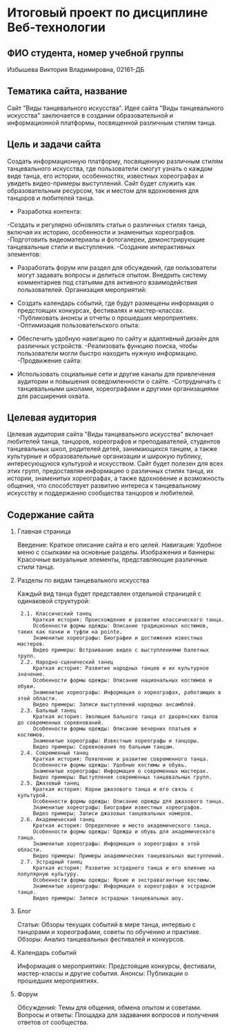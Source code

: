 # Итоговый проект по дисциплине Веб-технологии

## ФИО студента, номер учебной группы

Избышева Виктория Владимировна, 02161-ДБ

## Тематика сайта, название

Сайт "Виды танцевального искусства". Идея сайта "Виды танцевального искусства" заключается в создании образовательной и информационной платформы, посвященной различным стилям танца.

## Цель и задачи сайта

Создать информационную платформу, посвященную различным стилям танцевального искусства, где пользователи смогут узнать о каждом виде танца, его истории, особенностях, известных хореографах и увидеть видео-примеры выступлений. Сайт будет служить как образовательным ресурсом, так и местом для вдохновения для танцоров и любителей танца.

* Разработка контента:

-Создать и регулярно обновлять статьи о различных стилях танца, включая их историю, особенности и знаменитых хореографов.
-Подготовить видеоматериалы и фотогалереи, демонстрирующие танцевальные стили и выступления.
-Создание интерактивных элементов:

* Разработать форум или раздел для обсуждений, где пользователи могут задавать вопросы и делиться опытом.
Внедрить систему комментариев под статьями для активного взаимодействия пользователей.
Организация мероприятий:

* Создать календарь событий, где будут размещены информация о предстоящих конкурсах, фестивалях и мастер-классах.
-Публиковать анонсы и отчеты о прошедших мероприятиях.
-Оптимизация пользовательского опыта:

* Обеспечить удобную навигацию по сайту и адаптивный дизайн для различных устройств.
-Реализовать функцию поиска, чтобы пользователи могли быстро находить нужную информацию.
-Продвижение сайта:

* Использовать социальные сети и другие каналы для привлечения аудитории и повышения осведомленности о сайте.
-Сотрудничать с танцевальными школами, хореографами и другими организациями для расширения охвата.

## Целевая аудитория

Целевая аудитория сайта "Виды танцевального искусства" включает любителей танца, танцоров, хореографов и преподавателей, студентов танцевальных школ, родителей детей, занимающихся танцем, а также культурные и образовательные организации и широкую публику, интересующуюся культурой и искусством. Сайт будет полезен для всех этих групп, предоставляя информацию о различных стилях танца, их истории, знаменитых хореографах, а также вдохновение и возможность общения, что способствует развитию интереса к танцевальному искусству и поддержанию сообщества танцоров и любителей.

## Содержание сайта

1. Главная страница

   Введение: Краткое описание сайта и его целей.
   Навигация: Удобное меню с ссылками на основные разделы.
   Изображения и баннеры: Красочные визуальные элементы, представляющие различные стили танца.
3. Разделы по видам танцевального искусства

   Каждый вид танца будет представлен отдельной страницей с одинаковой структурой:

        2.1. Классический танец
            Краткая история: Происхождение и развитие классического танца.
            Особенности формы одежды: Описание традиционных костюмов, таких как пачки и туфли на pointe.
            Знаменитые хореографы: Биографии и достижения известных мастеров.
            Видео примеры: Встраивание видео с выступлениями балетных трупп.
        2.2. Народно-сценический танец
            Краткая история: Развитие народных танцев и их культурное значение.
            Особенности формы одежды: Описание национальных костюмов и обуви.
            Знаменитые хореографы: Информация о хореографах, работающих в этой области.
            Видео примеры: Записи выступлений народных ансамблей.
        2.3. Бальный танец
            Краткая история: Эволюция бального танца от дворянских балов до современных соревнований.
            Особенности формы одежды: Описание вечерних платьев и костюмов.
            Знаменитые хореографы: Известные хореографы и танцоры.
            Видео примеры: Соревнования по бальным танцам.
        2.4. Современный танец
            Краткая история: Появление и развитие современного танца.
            Особенности формы одежды: Удобные костюмы и обувь.
            Знаменитые хореографы: Информация о современных мастерах.
            Видео примеры: Выступления современных танцевальных групп.
        2.5. Джазовый танец
            Краткая история: Корни джазового танца и его связь с культурой.
            Особенности формы одежды: Описание одежды для джазового танца.
            Знаменитые хореографы: Биографии известных хореографов.
            Видео примеры: Записи джазовых танцевальных номеров.
        2.6. Академический танец
            Краткая история: Определение и место академического танца.
            Особенности формы одежды: Одежда и обувь для академического танца.
            Знаменитые хореографы: Информация о хореографах в этой области.
            Видео примеры: Примеры академических танцевальных выступлений.
        2.7. Эстрадный танец
            Краткая история: Развитие эстрадного танца и его влияние на популярную культуру.
            Особенности формы одежды: Яркие и экстравагантные костюмы.
            Знаменитые хореографы: Информация о хореографах в эстрадном танце.
            Видео примеры: Записи эстрадных танцевальных шоу.
4. Блог

   Статьи: Обзоры текущих событий в мире танца, интервью с танцорами и хореографами, советы по обучению и практике.
   Обзоры: Анализ танцевальных фестивалей и конкурсов.
6. Календарь событий

   Информация о мероприятиях: Предстоящие конкурсы, фестивали, мастер-классы и другие события.
   Анонсы: Публикации о прошедших мероприятиях.
7. Форум
   
   Обсуждения: Темы для общения, обмена опытом и советами.
   Вопросы и ответы: Площадка для задавания вопросов и получения ответов от сообщества.
